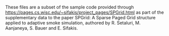 These files are a subset of the sample code provided through
https://pages.cs.wisc.edu/~sifakis/project_pages/SPGrid.html as part of the
supplementary data to the paper 
SPGrid: A Sparse Paged Grid structure applied to adaptive smoke simulation,
authored by R. Setaluri, M. Aanjaneya, S. Bauer and E. Sifakis.
